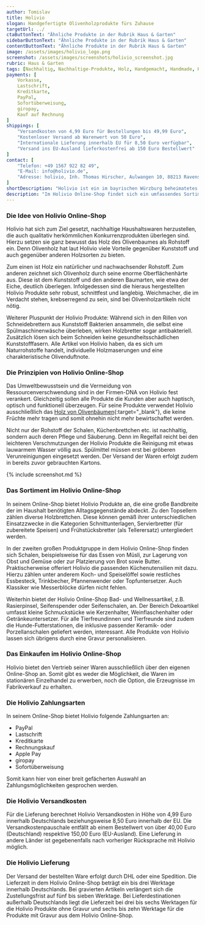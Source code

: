 ```yaml
---
author: Tomislav
title: Holivio
slogan: Handgefertigte Olivenholzprodukte fürs Zuhause
targetUrl: ../
ctaButtonText: "Ähnliche Produkte in der Rubrik Haus & Garten"
sidebarButtonText: "Ähnliche Produkte in der Rubrik Haus & Garten"
contentButtonText: "Ähnliche Produkte in der Rubrik Haus & Garten"
image: /assets/images/holivio_logo.png
screenshot: /assets/images/screenshots/holivio_screenshot.jpg
rubric: Haus & Garten
tags: [Nachhaltig, Nachhaltige-Produkte, Holz, Handgemacht, Handmade, Haushalt]
payments: [
    Vorkasse,
    Lastschrift,
    Kreditkarte,
    PayPal,
    Sofortüberweisung,
    giropay,
    Kauf auf Rechnung
]
shippings: [
    "Versandkosten von 4,99 Euro für Bestellungen bis 49,99 Euro",
    "Kostenloser Versand ab Warenwert von 50 Euro",
    "Internationale Lieferung innerhalb EU für 8,50 Euro verfügbar",
    "Versand ins EU-Ausland lieferkostenfrei ab 150 Euro Bestellwert"	
]
contact: [
    "Telefon: +49 1567 922 82 49",
    "E-Mail: info@holivio.de",
    "Adresse: holivio, Inh. Thomas Hirscher, Aulwangen 10, 88213 Ravensburg"
]
shortDescription: "Holivio ist ein im bayrischen Würzburg beheimatetes Unternehmen, das sich ganz auf den Verkauf von den handgefertigten Olivenholzprodukten spezialisiert hat."
description: "Im Holivio Online-Shop findet sich ein umfassendes Sortiment an in Handarbeit hergestellten Holzerzeugnissen. Die Produktpalette deckt dabei vielfältige Einsatzmöglichkeiten im Haushalt ab. Da alle Artikel Unikate sind, bekommt jeder Einkauf bei Holivio eine persönliche Note."
---
```


### Die Idee von Holivio Online-Shop

Holivio hat sich zum Ziel gesetzt, nachhaltige Haushaltswaren herzustellen, die auch qualitativ herkömmlichen Konkurrenzprodukten überlegen sind. Hierzu setzen sie ganz bewusst das Holz des Olivenbaumes als Rohstoff ein. Denn Olivenholz hat laut Holivio viele Vorteile gegenüber Kunststoff und auch gegenüber anderen Holzsorten zu bieten.

Zum einen ist Holz ein natürlicher und nachwachsender Rohstoff. Zum anderen zeichnet sich Olivenholz durch seine enorme Oberflächenhärte aus. Diese ist dem Kunststoff und den anderen Baumarten, wie etwa der Eiche, deutlich überlegen. Infolgedessen sind die hieraus hergestellten Holivio Produkte sehr robust, schnittfest und langlebig. Weichmacher, die im Verdacht stehen, krebserregend zu sein, sind bei Olivenholzartikeln nicht nötig.

Weiterer Pluspunkt der Holivio Produkte: Während sich in den Rillen von Schneidebrettern aus Kunststoff Bakterien ansammeln, die selbst eine Spülmaschinenwäsche überleben, wirken Holzbretter sogar antibakteriell. Zusätzlich lösen sich beim Schneiden keine gesundheitsschädlichen Kunststofffasern. Alle Artikel von Holivio haben, da es sich um Naturrohstoffe handelt, individuelle Holzmaserungen und eine charakteristische Olivenduftnote.

### Die Prinzipien von Holivio Online-Shop

Das Umweltbewusstsein und die Vermeidung von Ressourcenverschwendung sind in der Firmen-DNA von Holivio fest verankert. Gleichzeitig sollen alle Produkte die Kunden aber auch haptisch, optisch und funktionell überzeugen. Für seine Produkte verwendet Holivio ausschließlich das [Holz von Olivenbäumen](https://www.holivio.de/pages/faq-haufige-fragen){:target="_blank"}, die keine Früchte mehr tragen und somit ohnehin nicht mehr bewirtschaftet werden. 

Nicht nur der Rohstoff der Schalen, Küchenbrettchen etc. ist nachhaltig, sondern auch deren Pflege und Säuberung. Denn im Regelfall reicht bei den leichteren Verschmutzungen der Holivio Produkte die Reinigung mit etwas lauwarmem Wasser völlig aus. Spülmittel müssen erst bei gröberen Verunreinigungen eingesetzt werden. Der Versand der Waren erfolgt zudem in bereits zuvor gebrauchten Kartons.

{% include screenshot.md %}

### Das Sortiment im Holivio Online-Shop

In seinem Online-Shop bietet Holivio Produkte an, die eine große Bandbreite der im Haushalt benötigten Alltagsgegenstände abdeckt. Zu den Topsellern zählen diverse Holzbrettchen. Diese können gemäß ihrer unterschiedlichen Einsatzzwecke in die Kategorien Schnittunterlagen, Servierbretter (für zubereitete Speisen) und Frühstücksbretter (als Tellerersatz) untergliedert werden.

In der zweiten großen Produktgruppe in dem Holivio Online-Shop finden sich Schalen, beispielsweise für das Essen von Müsli, zur Lagerung von Obst und Gemüse oder zur Platzierung von Brot sowie Butter. Praktischerweise offeriert Holivio die passenden Küchenutensilien mit dazu. Hierzu zählen unter anderem Koch- und Speiselöffel sowie restliches Essbesteck, Trinkbecher, Pfannenwender oder Topfuntersetzer. Auch Klassiker wie Messerblöcke dürfen nicht fehlen.

Weiterhin bietet der Holivio Online-Shop Bad- und Wellnessartikel, z.B. Rasierpinsel, Seifenspender oder Seifenschalen, an. Der Bereich Dekoartikel umfasst kleine Schmuckstücke wie Kerzenhalter, Weinflaschenhalter oder Getränkeuntersetzer. Für alle Tierfreundinnen und Tierfreunde sind zudem die Hunde-Futterstationen, die inklusive passender Keramik- oder Porzellanschalen geliefert werden, interessant. Alle Produkte von Holivio lassen sich übrigens durch eine Gravur personalisieren.

### Das Einkaufen im Holivio Online-Shop

Holivio bietet den Vertrieb seiner Waren ausschließlich über den eigenen Online-Shop an. Somit gibt es weder die Möglichkeit, die Waren im stationären Einzelhandel zu erwerben, noch die Option, die Erzeugnisse im Fabrikverkauf zu erhalten.

### Die Holivio Zahlungsarten

In seinem Online-Shop bietet Holivio folgende Zahlungsarten an:

+ PayPal
+ Lastschrift
+ Kreditkarte
+ Rechnungskauf
+ Apple Pay
+ giropay
+ Sofortüberweisung

Somit kann hier von einer breit gefächerten Auswahl an Zahlungsmöglichkeiten gesprochen werden.

### Die Holivio Versandkosten

Für die Lieferung berechnet Holivio Versandkosten in Höhe von 4,99 Euro innerhalb Deutschlands beziehungsweise 8,50 Euro innerhalb der EU. Die Versandkostenpauschale entfällt ab einem Bestellwert von über 40,00 Euro (Deutschland) respektive 150,00 Euro (EU-Ausland). Eine Lieferung in andere Länder ist gegebenenfalls nach vorheriger Rücksprache mit Holivio möglich. 

### Die Holivio Lieferung

Der Versand der bestellten Ware erfolgt durch DHL oder eine Spedition. Die Lieferzeit in dem Holivio Online-Shop beträgt ein bis drei Werktage innerhalb Deutschlands. Bei gravierten Artikeln verlängert sich die Zustellungsfrist auf fünf bis sieben Werktage. Bei Lieferdestinationen außerhalb Deutschlands liegt die Lieferzeit bei drei bis sechs Werktagen für die Holivio Produkte ohne Gravur und sechs bis zehn Werktage für die Produkte mit Gravur aus dem Holivio Online-Shop.